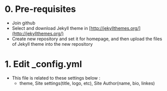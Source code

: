 # 0. Pre-requisites
 - Join github
 - Select and download Jekyll theme in [http://jekyllthemes.org/](http://jekyllthemes.org/)
 - Create new repository and set it for homepage, and then upload the files of Jekyll theme into the new repository

# 1. Edit _config.yml
 - This file is related to these settings below :
   * theme, Site settings(title, logo, etc), Site Author(name, bio, linkes)
